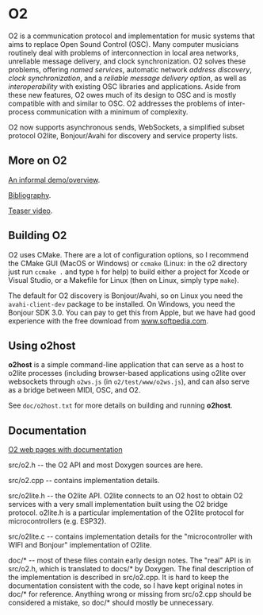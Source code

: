 # O2
O2 is a communication protocol and implementation
for music systems that aims to replace Open Sound Control
(OSC). Many computer musicians routinely deal with
problems of interconnection in local area networks, unreliable
message delivery, and clock synchronization. O2
solves these problems, offering *named services*, automatic
network *address discovery*, *clock synchronization*, and
a *reliable message delivery option*, as well as *interoperability*
with existing OSC libraries and applications.
Aside from these new features, O2 owes much of its design
to OSC and is mostly compatible with and similar to
OSC. O2 addresses the problems of inter-process communication
with a minimum of complexity.

O2 now supports asynchronous sends, WebSockets, a simplified subset
protocol O2lite, Bonjour/Avahi for discovery and service property lists.

## More on O2

[An informal demo/overview](https://www.cs.cmu.edu/~rbd/blog/nime-blog22may2022.html).

[Bibliography](https://www.cs.cmu.edu/~rbd/bib-o2.html).

[Teaser video](https://youtu.be/ELVsGEBS9Go).

## Building O2

O2 uses CMake. There are a lot of configuration options, so I recommend
the CMake GUI (MacOS or Windows) or `ccmake` (Linux: in the o2 directory
just run `ccmake .` and type `h` for help) to build either a project
for Xcode or Visual Studio, or a Makefile for Linux (then on Linux, 
simply type `make`). 

The default for O2 discovery is Bonjour/Avahi, so on Linux you need the
`avahi-client-dev` package to be installed. On Windows, you need the
Bonjour SDK 3.0. You can pay to get this from Apple, but we have had
good experience with the free download from www.softpedia.com.

## Using o2host

**o2host** is a simple command-line application that can serve as a host 
to o2lite processes (including browser-based applications using o2lite
over websockets through `o2ws.js` (in `o2/test/www/o2ws.js`), and can
also serve as a bridge between MIDI, OSC, and O2.

See `doc/o2host.txt` for more details on building and running **o2host**.

## Documentation

[O2 web pages with documentation](https://rbdannenberg.github.io/o2/)

src/o2.h -- the O2 API and most Doxygen sources are here.

src/o2.cpp -- contains implementation details.

src/o2lite.h -- the O2lite API. O2lite connects to an O2 host to
obtain O2 services with a very small implementation built using 
the O2 bridge protocol. o2lite.h is a particular implementation
of the O2lite protocol for microcontrollers (e.g. ESP32).

src/o2lite.c -- contains implementation details for the
"microcontroller with WIFI and Bonjour" implementation of O2lite.

doc/* -- most of these files contain early design notes. The "real"
API is in src/o2.h, which is translated to docs/* by Doxygen. The
final description of the implementation is described in src/o2.cpp.
It is hard to keep the documentation consistent with the code, so I
have kept original notes in doc/* for reference. Anything wrong or
missing from src/o2.cpp should be considered a mistake, so doc/* 
should mostly be unnecessary.

